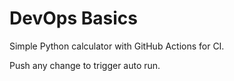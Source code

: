 # DevOps Basics

Simple Python calculator with GitHub Actions for CI.

Push any change to trigger auto run.
